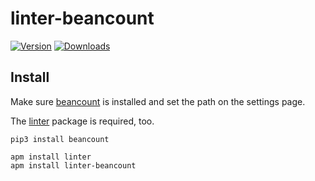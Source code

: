 # linter-beancount

[![Version](https://img.shields.io/apm/v/linter-beancount.svg)](https://atom.io/packages/linter-beancount)
[![Downloads](https://img.shields.io/apm/dm/linter-beancount.svg)](https://atom.io/packages/linter-beancount)

## Install

Make sure [beancount](https://pypi.python.org/pypi/beancount) is installed and set the path on the settings page.

The [linter](https://atom.io/packages/linter) package is required, too.

```
pip3 install beancount
```

```
apm install linter
apm install linter-beancount
```

